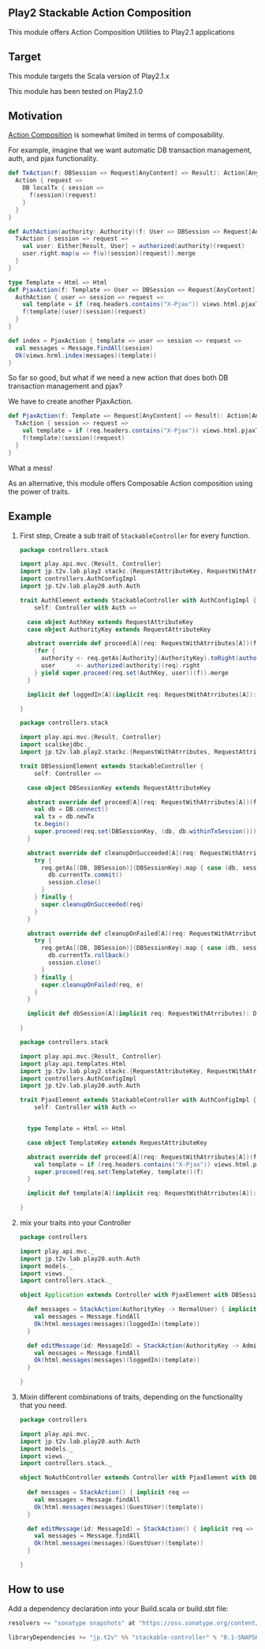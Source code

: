 ## Play2 Stackable Action Composition

This module offers Action Composition Utilities to Play2.1 applications


## Target


This module targets the Scala version of Play2.1.x

This module has been tested on Play2.1.0


## Motivation

[Action Composition](http://www.playframework.com/documentation/2.1.0/ScalaActionsComposition) is somewhat limited in terms of composability.

For example, imagine that we want automatic DB transaction management, auth, and pjax functionality.


```scala
def TxAction(f: DBSession => Request[AnyContent] => Result): Action[AnyContent] = {
  Action { request =>
    DB localTx { session =>
      f(session)(request)
    }
  }
}

def AuthAction(authority: Authority)(f: User => DBSession => Request[AnyContent] => Result): Action[AnyContent] = {
  TxAction { session => request =>
    val user: Either[Result, User] = authorized(authority)(request)
    user.right.map(u => f(u)(session)(request)).merge
  }
}

type Template = Html => Html
def PjaxAction(f: Template => User => DBSession => Request[AnyContent] => Result): Action[AnyContent] = {
  AuthAction { user => session => request =>
    val template = if (req.headers.contains("X-Pjax")) views.html.pjaxTemplate else views.html.fullTemplate
    f(template)(user)(session)(request)
  }
}
```

```scala
def index = PjaxAction { template => user => session => request => 
  val messages = Message.findAll(session)
  Ok(views.hrml.index(messages)(template))
}
```

So far so good, but what if we need a new action that does both DB transaction management and pjax?

We have to create another PjaxAction.

```scala
def PjaxAction(f: Template => Request[AnyContent] => Result): Action[AnyContent] = {
  TxAction { session => request =>
    val template = if (req.headers.contains("X-Pjax")) views.html.pjaxTemplate else views.html.fullTemplate
    f(template)(session)(request)
  }
}
```

What a mess!


As an alternative, this module offers Composable Action composition using the power of traits.

## Example

1. First step, Create a sub trait of `StackableController` for every function.

    ```scala
    package controllers.stack

    import play.api.mvc.{Result, Controller}
    import jp.t2v.lab.play2.stackc.{RequestAttributeKey, RequestWithAtrributes, StackableController}
    import controllers.AuthConfigImpl
    import jp.t2v.lab.play20.auth.Auth

    trait AuthElement extends StackableController with AuthConfigImpl {
        self: Controller with Auth =>

      case object AuthKey extends RequestAttributeKey
      case object AuthorityKey extends RequestAttributeKey

      abstract override def proceed[A](req: RequestWithAtrributes[A])(f: RequestWithAtrributes[A] => Result): Result = {
        (for {
          authority <- req.getAs[Authority](AuthorityKey).toRight(authorizationFailed(req)).right
          user      <- authorized(authority)(req).right
        } yield super.proceed(req.set(AuthKey, user))(f)).merge
      }

      implicit def loggedIn[A](implicit req: RequestWithAtrributes[A]): User = req.getAs[User](AuthKey).get

    }
    ```

    ```scala
    package controllers.stack

    import play.api.mvc.{Result, Controller}
    import scalikejdbc._
    import jp.t2v.lab.play2.stackc.{RequestWithAtrributes, RequestAttributeKey, StackableController}

    trait DBSessionElement extends StackableController {
        self: Controller =>

      case object DBSessionKey extends RequestAttributeKey

      abstract override def proceed[A](req: RequestWithAtrributes[A])(f: RequestWithAtrributes[A] => Result): Result = {
        val db = DB.connect()
        val tx = db.newTx
        tx.begin()
        super.proceed(req.set(DBSessionKey, (db, db.withinTxSession())))(f)
      }

      abstract override def cleanupOnSucceeded[A](req: RequestWithAtrributes[A]): Unit = {
        try {
          req.getAs[(DB, DBSession)](DBSessionKey).map { case (db, session) =>
            db.currentTx.commit()
            session.close()
          }
        } finally {
          super.cleanupOnSucceeded(req)
        }
      }

      abstract override def cleanupOnFailed[A](req: RequestWithAtrributes[A], e: Exception): Unit = {
        try {
          req.getAs[(DB, DBSession)](DBSessionKey).map { case (db, session) =>
            db.currentTx.rollback()
            session.close()
          }
        } finally {
          super.cleanupOnFailed(req, e)
        }
      }

      implicit def dbSession[A](implicit req: RequestWithAtrributes): DBSession = req.getAs[(DB, DBSession)](DBSessionKey).get._2 // throw

    }
    ```

    ```scala
    package controllers.stack

    import play.api.mvc.{Result, Controller}
    import play.api.templates.Html
    import jp.t2v.lab.play2.stackc.{RequestAttributeKey, RequestWithAtrributes, StackableController}
    import controllers.AuthConfigImpl
    import jp.t2v.lab.play20.auth.Auth

    trait PjaxElement extends StackableController with AuthConfigImpl {
        self: Controller with Auth =>


      type Template = Html => Html

      case object TemplateKey extends RequestAttributeKey

      abstract override def proceed[A](req: RequestWithAtrributes[A])(f: RequestWithAtrributes[A] => Result): Result = {
        val template = if (req.headers.contains("X-Pjax")) views.html.pjaxTemplate else views.html.fullTemplate
        super.proceed(req.set(TemplateKey, template))(f)
      }

      implicit def template[A](implicit req: RequestWithAtrributes[A]): User = req.getAs[Template](TemplateKey).get

    }
    ```

2. mix your traits into your Controller

    ```scala
    package controllers

    import play.api.mvc._
    import jp.t2v.lab.play20.auth.Auth
    import models._
    import views._
    import controllers.stack._

    object Application extends Controller with PjaxElement with DBSessionElement with AuthElement with Auth with AuthConfigImpl {

      def messages = StackAction(AuthorityKey -> NormalUser) { implicit req =>
        val messages = Message.findAll
        Ok(html.messages(messages)(loggedIn)(template))
      }

      def editMessage(id: MessageId) = StackAction(AuthorityKey -> Administrator) { implicit req =>
        val messages = Message.findAll
        Ok(html.messages(messages)(loggedIn)(template))
      }

    }
    ```

3. Mixin different combinations of traits, depending on the functionality that you need.

    ```scala
    package controllers

    import play.api.mvc._
    import jp.t2v.lab.play20.auth.Auth
    import models._
    import views._
    import controllers.stack._

    object NoAuthController extends Controller with PjaxElement with DBSessionElement {
      
      def messages = StackAction() { implicit req =>
        val messages = Message.findAll
        Ok(html.messages(messages)(GuestUser)(template))
      }

      def editMessage(id: MessageId) = StackAction() { implicit req =>
        val messages = Message.findAll
        Ok(html.messages(messages)(GuestUser)(template))
      }

    }
    ```

## How to use

Add a dependency declaration into your Build.scala or build.sbt file:

```scala
resolvers += "sonatype snapshots" at "https://oss.sonatype.org/content/repositories/snapshots"

libraryDependencies += "jp.t2v" %% "stackable-controller" % "0.1-SNAPSHOT"
```

